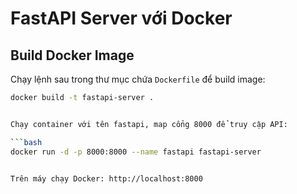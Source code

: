 # FastAPI Server với Docker

## Build Docker Image

Chạy lệnh sau trong thư mục chứa `Dockerfile` để build image:

```bash
docker build -t fastapi-server .


Chạy container với tên fastapi, map cổng 8000 để truy cập API:

```bash
docker run -d -p 8000:8000 --name fastapi fastapi-server


Trên máy chạy Docker: http://localhost:8000
